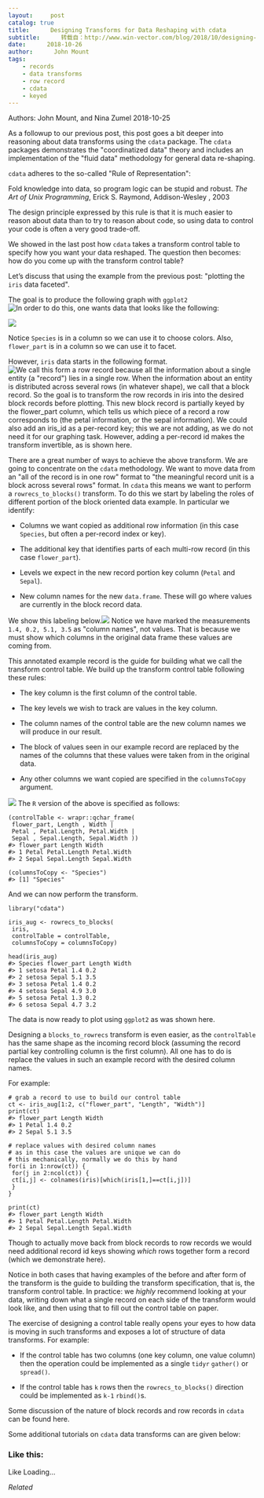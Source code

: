 ```yaml
---
layout:     post
catalog: true
title:      Designing Transforms for Data Reshaping with cdata
subtitle:      转载自：http://www.win-vector.com/blog/2018/10/designing-transforms-for-data-reshaping-with-cdata/
date:      2018-10-26
author:      John Mount
tags:
    - records
    - data transforms
    - row record
    - cdata
    - keyed
---
```


Authors: John Mount, and Nina Zumel 2018-10-25

As a followup to our previous post, this post goes a bit deeper into reasoning about data transforms using the `cdata` package. The `cdata` packages demonstrates the "coordinatized data" theory and includes an implementation of the "fluid data" methodology for general data re-shaping.

`cdata` adheres to the so-called "Rule of Representation":

> 
Fold knowledge into data, so program logic can be stupid and robust.
*The Art of Unix Programming*, Erick S. Raymond, Addison-Wesley , 2003


The design principle expressed by this rule is that it is much easier to reason about data than to try to reason about code, so using data to control your code is often a very good trade-off.

We showed in the last post how `cdata` takes a transform control table to specify how you want your data reshaped. The question then becomes: how do you come up with the transform control table?

Let’s discuss that using the example from the previous post: "plotting the `iris` data faceted".



The goal is to produce the following graph with `ggplot2`![In order to do this, one wants data that looks like the following:](https://i0.wp.com/www.win-vector.com/blog/wp-content/uploads/2018/10/iris_plot.png?resize=660%2C471)


![](https://i0.wp.com/www.win-vector.com/blog/wp-content/uploads/2018/10/design_2.png?resize=660%2C123)


Notice `Species` is in a column so we can use it to choose colors. Also, `flower_part` is in a column so we can use it to facet.

However, `iris` data starts in the following format.![We call this form a *row record* because all the information about a single entity (a "record") lies in a single row. When the information about an entity is distributed across several rows (in whatever shape), we call that a *block record*. So the goal is to transform the row records in `iris` into the desired block records before plotting.![](https://i0.wp.com/www.win-vector.com/blog/wp-content/uploads/2018/10/design_3.png?resize=660%2C306)
This new block record is partially keyed by the `flower_part` column, which tells us which piece of a record a row corresponds to (the petal information, or the sepal information). We could also add an `iris_id` as a per-record key; this we are not adding, as we do not need it for our graphing task. However, adding a per-record id makes the transform invertible, as is shown here.](https://i2.wp.com/www.win-vector.com/blog/wp-content/uploads/2018/10/design_1.png?resize=660%2C80)


There are a great number of ways to achieve the above transform. We are going to concentrate on the `cdata` methodology. We want to move data from an "all of the record is in one row" format to "the meaningful record unit is a block across several rows" format. In `cdata` this means we want to perform a `rowrecs_to_blocks()` transform. To do this we start by labeling the roles of different portion of the block oriented data example. In particular we identify:

- Columns we want copied as additional row information (in this case `Species`, but often a per-record index or key).

- The additional key that identifies parts of each multi-row record (in this case `flower_part`).

- Levels we expect in the new record portion key column (`Petal` and `Sepal`).

- New column names for the new `data.frame`. These will go where values are currently in the block record data.


We show this labeling below.![](https://i1.wp.com/www.win-vector.com/blog/wp-content/uploads/2018/10/design_4.png?resize=660%2C282)
Notice we have marked the measurements `1.4, 0.2, 5.1, 3.5` as "column names", not values. That is because we must show which columns in the original data frame these values are coming from.

This annotated example record is the guide for building what we call the transform control table. We build up the transform control table following these rules:

- The key column is the first column of the control table.

- The key levels we wish to track are values in the key column.

- The column names of the control table are the new column names we will produce in our result.

- The block of values seen in our example record are replaced by the names of the columns that these values were taken from in the original data.

- Any other columns we want copied are specified in the `columnsToCopy` argument.


![](https://i0.wp.com/www.win-vector.com/blog/wp-content/uploads/2018/10/design_5.png?resize=660%2C270)
The `R` version of the above is specified as follows:

```
(controlTable <- wrapr::qchar_frame(
 flower_part, Length , Width |
 Petal , Petal.Length, Petal.Width |
 Sepal , Sepal.Length, Sepal.Width ))
#> flower_part Length Width
#> 1 Petal Petal.Length Petal.Width
#> 2 Sepal Sepal.Length Sepal.Width

(columnsToCopy <- "Species")
#> [1] "Species"
```

And we can now perform the transform.

```
library("cdata")

iris_aug <- rowrecs_to_blocks(
 iris,
 controlTable = controlTable,
 columnsToCopy = columnsToCopy) 

head(iris_aug)
#> Species flower_part Length Width
#> 1 setosa Petal 1.4 0.2
#> 2 setosa Sepal 5.1 3.5
#> 3 setosa Petal 1.4 0.2
#> 4 setosa Sepal 4.9 3.0
#> 5 setosa Petal 1.3 0.2
#> 6 setosa Sepal 4.7 3.2
```

The data is now ready to plot using `ggplot2` as was shown here.

Designing a `blocks_to_rowrecs` transform is even easier, as the `controlTable` has the same shape as the incoming record block (assuming the record partial key controlling column is the first column). All one has to do is replace the values in such an example record with the desired column names.

For example:

```
# grab a record to use to build our control table 
ct <- iris_aug[1:2, c("flower_part", "Length", "Width")]
print(ct)
#> flower_part Length Width
#> 1 Petal 1.4 0.2
#> 2 Sepal 5.1 3.5

# replace values with desired column names
# as in this case the values are unique we can do
# this mechanically, normally we do this by hand
for(i in 1:nrow(ct)) {
 for(j in 2:ncol(ct)) {
 ct[i,j] <- colnames(iris)[which(iris[1,]==ct[i,j])]
 }
}

print(ct)
#> flower_part Length Width
#> 1 Petal Petal.Length Petal.Width
#> 2 Sepal Sepal.Length Sepal.Width
```

Though to actually move back from block records to row records we would need additional record id keys showing *which* rows together form a record (which we demonstrate here).

Notice in both cases that having examples of the before and after form of the transform is the guide to building the transform specification, that is, the transform control table. In practice: we *highly* recommend looking at your data, writing down what a single record on each side of the transform would look like, and then using that to fill out the control table on paper.

The exercise of designing a control table really opens your eyes to how data is moving in such transforms and exposes a lot of structure of data transforms. For example:

- If the control table has two columns (one key column, one value column) then the operation could be implemented as a single `tidyr` `gather()` or `spread()`.

- If the control table has `k` rows then the `rowrecs_to_blocks()` direction could be implemented as `k-1` `rbind()`s.


Some discussion of the nature of block records and row records in `cdata` can be found here.

Some additional tutorials on `cdata` data transforms can are given below:

### Like this:

Like Loading...


*Related*

